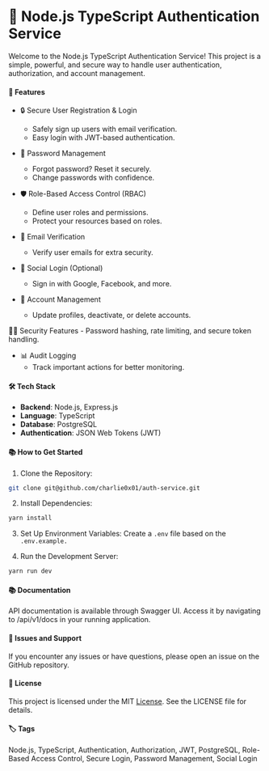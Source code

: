 # 🔐 Node.js TypeScript Authentication Service

Welcome to the Node.js TypeScript Authentication Service! This project is a simple, powerful, and secure way to handle user authentication, authorization, and account management.

#### 🚀 Features

- 🔒 Secure User Registration & Login

  - Safely sign up users with email verification.
  - Easy login with JWT-based authentication.

- 🔐 Password Management

  - Forgot password? Reset it securely.
  - Change passwords with confidence.

- 🛡️ Role-Based Access Control (RBAC)

  - Define user roles and permissions.
  - Protect your resources based on roles.

- 📧 Email Verification

  - Verify user emails for extra security.

- 🔑 Social Login (Optional)

  - Sign in with Google, Facebook, and more.

- 📝 Account Management
  - Update profiles, deactivate, or delete accounts.

🕵️‍♂️ Security Features - Password hashing, rate limiting, and secure token handling.

- 📊 Audit Logging
  - Track important actions for better monitoring.

#### 🛠️ Tech Stack

- **Backend**: Node.js, Express.js
- **Language**: TypeScript
- **Database**: PostgreSQL
- **Authentication**: JSON Web Tokens (JWT)

#### 📚 How to Get Started

1. Clone the Repository:

```bash
git clone git@github.com/charlie0x01/auth-service.git
```

2. Install Dependencies:

```bash
yarn install
```

3. Set Up Environment Variables:
   Create a `.env` file based on the `.env.example.`

4. Run the Development Server:

```bash
yarn run dev
```

#### 📚 Documentation

API documentation is available through Swagger UI. Access it by navigating to /api/v1/docs in your running application.

#### 🚨 Issues and Support

If you encounter any issues or have questions, please open an issue on the GitHub repository.

#### 📄 License

This project is licensed under the MIT [License](./License). See the LICENSE file for details.

#### 🏷️ Tags

Node.js, TypeScript, Authentication, Authorization, JWT, PostgreSQL, Role-Based Access Control, Secure Login, Password Management, Social Login
